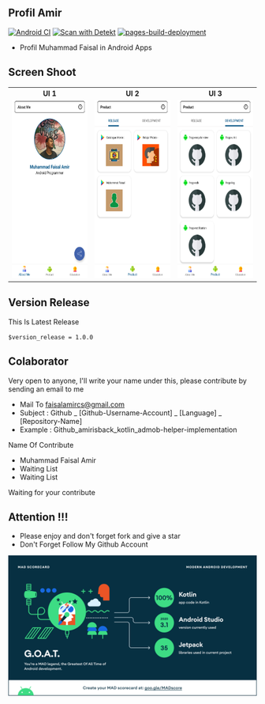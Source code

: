 ## Profil Amir
[![Android CI](https://github.com/amirisback/profile-android/actions/workflows/android-ci.yml/badge.svg)](https://github.com/amirisback/profile-android/actions/workflows/android-ci.yml)
[![Scan with Detekt](https://github.com/amirisback/profile-android/actions/workflows/detekt-analysis.yml/badge.svg)](https://github.com/amirisback/profile-android/actions/workflows/detekt-analysis.yml)
[![pages-build-deployment](https://github.com/amirisback/profile-android/actions/workflows/pages/pages-build-deployment/badge.svg)](https://github.com/amirisback/profile-android/actions/workflows/pages/pages-build-deployment)
- Profil Muhammad Faisal in Android Apps

## Screen Shoot

<table>
    <tr>
        <th>UI 1</th>
        <th>UI 2</th>
        <th>UI 3</th>
    </tr>
    <tr>
        <td><img width="200px" height="360px" src="docs/image/ss_1.png"></td>
        <td><img width="200px" height="360px" src="docs/image/ss_2.png"></td>
        <td><img width="200px" height="360px" src="docs/image/ss_3.png"></td>
    </tr>
</table>

## Version Release
This Is Latest Release

    $version_release = 1.0.0

## Colaborator
Very open to anyone, I'll write your name under this, please contribute by sending an email to me

- Mail To faisalamircs@gmail.com
- Subject : Github _ [Github-Username-Account] _ [Language] _ [Repository-Name]
- Example : Github_amirisback_kotlin_admob-helper-implementation

Name Of Contribute
- Muhammad Faisal Amir
- Waiting List
- Waiting List

Waiting for your contribute

## Attention !!!
- Please enjoy and don't forget fork and give a star
- Don't Forget Follow My Github Account

![ScreenShoot Apps](docs/image/mad_score.png?raw=true)